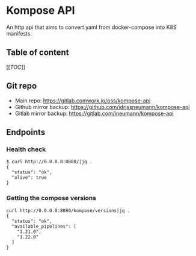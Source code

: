 # Kompose API

An http api that aims to convert yaml from docker-compose into K8S manifests.

## Table of content

[[_TOC_]]

## Git repo

* Main repo: https://gitlab.comwork.io/oss/kompose-api
* Github mirror backup: https://github.com/idrissneumann/kompose-api
* Gitlab mirror backup: https://gitlab.com/ineumann/kompose-api

## Endpoints
### Health check

```shell
$ curl http://0.0.0.0:8080/|jq .
{
  "status": "ok",
  "alive": true
}
```

### Getting the compose versions

```shell
curl http://0.0.0.0:8080/kompose/versions|jq .
{
  "status": "ok",
  "available_pipelines": [
    "1.21.0",
    "1.22.0"
  ]
}
```